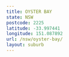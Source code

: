 ```yaml
---
title: OYSTER BAY
state: NSW
postcode: 2225
latitude: -33.997441
longitude: 151.087892
url: /nsw/oyster-bay/
layout: suburb
---
```

